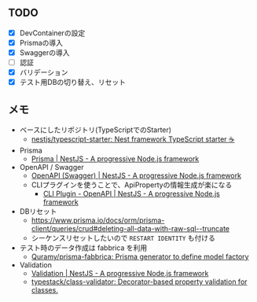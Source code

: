 ## TODO

* [x] DevContainerの設定
* [x] Prismaの導入
* [x] Swaggerの導入
* [ ] 認証
* [x] バリデーション
* [x] テスト用DBの切り替え、リセット

## メモ

* ベースにしたリポジトリ(TypeScriptでのStarter)
  * [nestjs/typescript\-starter: Nest framework TypeScript starter :coffee:](https://github.com/nestjs/typescript-starter)
* Prisma
  * [Prisma \| NestJS \- A progressive Node\.js framework](https://docs.nestjs.com/recipes/prisma)
* OpenAPI / Swagger
  * [OpenAPI \(Swagger\) \| NestJS \- A progressive Node\.js framework](https://docs.nestjs.com/openapi/introduction)
  * CLIプラグインを使うことで、ApiPropertyの情報生成が楽になる
    * [CLI Plugin \- OpenAPI \| NestJS \- A progressive Node\.js framework](https://docs.nestjs.com/openapi/cli-plugin)
* DBリセット
  * https://www.prisma.io/docs/orm/prisma-client/queries/crud#deleting-all-data-with-raw-sql--truncate
  * シーケンスリセットしたいので `RESTART IDENTITY` も付ける
* テスト時のデータ作成は fabbrica を利用
  * [Quramy/prisma\-fabbrica: Prisma generator to define model factory](https://github.com/Quramy/prisma-fabbrica)
* Validation
  * [Validation \| NestJS \- A progressive Node\.js framework](https://docs.nestjs.com/techniques/validation)
  * [typestack/class\-validator: Decorator\-based property validation for classes\.](https://github.com/typestack/class-validator)
